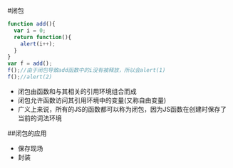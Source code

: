 #闭包
```javascript
function add(){
  var i = 0;
  return function(){
    alert(i++);
  }
}
var f = add();
f();//由于闭包导致add函数中的i没有被释放，所以会alert(1)
f();//alert(2)
```
* 闭包由函数和与其相关的引用环境组合而成
* 闭包允许函数访问其引用环境中的变量(又称自由变量)
* 广义上来说，所有的JS的函数都可以称为闭包，因为JS函数在创建时保存了当前的词法环境

##闭包的应用
* 保存现场
* 封装
